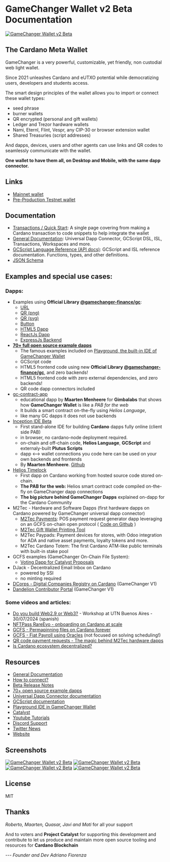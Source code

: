 # GameChanger Wallet v2 Beta Documentation

[![GameChanger Wallet v2 Beta](gcw-logo-300x85.png)](https://beta-wallet.gamechanger.finance)

## The Cardano Meta Wallet

GameChanger is a very powerful, customizable, yet friendly, non custodial web light wallet. 

Since 2021 unleashes Cardano and eUTXO potential while democratizing users, developers and students access.

The smart design principles of the wallet allows you to import or connect these wallet types:
 - seed phrase
 - burner wallets
 - QR encrypted (personal and gift wallets) 
 - Ledger and Trezor hardware wallets 
 - Nami, Eternl, Flint, Vespr, any CIP-30 or browser extension wallet
 - Shared Treasuries (script addresses)
 
 And dapps, devices, users and other agents can use links and QR codes to seamlessly communicate with the wallet.

 **One wallet to have them all, on Desktop and Mobile, with the same dapp connector.**

## Links

- [Mainnet wallet](https://beta-wallet.gamechanger.finance/)
- [Pre-Production Testnet wallet](https://beta-preprod-wallet.gamechanger.finance/)

## Documentation

- [Transactions / Quick Start](docs/transactions/quick-start.md): A single page covering from making a Cardano transaction to code snippets to help integrate the wallet
- [General Documentation](docs/README.md): Universal Dapp Connector, GCScript DSL, ISL, Transactions, Workspaces and more.
- [GCScript Language Reference (API docs)](https://beta-wallet.gamechanger.finance/doc/api/v2): GCScript and ISL reference documentation. Functions, types, and other definitions.
- [JSON Schema](/release/README.md)

## Examples and special use cases:

### Dapps:
- Examples using **Official Library [@gamechanger-finance/gc](https://www.npmjs.com/package/@gamechanger-finance/gc)**:
    - [URL](https://github.com/GameChangerFinance/gamechanger/blob/master/examples/URL.txt)
    - [QR (png)](https://github.com/GameChangerFinance/gamechanger/blob/master/examples/QR.png)
    - [QR (svg)](https://github.com/GameChangerFinance/gamechanger/blob/master/examples/QR.svg)
    - [Button](https://github.com/GameChangerFinance/gamechanger/blob/master/examples/button.html)
    - [HTML5 Dapp](https://github.com/GameChangerFinance/gamechanger/blob/master/examples/htmlDapp.html)
    - [ReactJs Dapp](https://github.com/GameChangerFinance/gamechanger/blob/master/examples/reactDapp.html)
    - [ExpressJs Backend](https://github.com/GameChangerFinance/gamechanger/blob/master/examples/expressBackend.js)
- **[70+ full open source example dapps](examples/README.md)**
    - The famous examples included on [Playground, the built-in IDE of GameChanger Wallet](https://beta-wallet.gamechanger.finance/playground)
    - GCScript code
    - HTML5 frontend code using new **Official Library [@gamechanger-finance/gc](https://www.npmjs.com/package/@gamechanger-finance/gc)**, and zero backends!
    - HTML5 frontend code with zero external dependencies, and zero backends!
    - QR code dapp connectors included    
- [gc-contract-app](https://github.com/M2tec/gc-contract-app)
    - educational dapp by **Maarten Menheere** for **Gimbalabs** that shows how **GameChanger Wallet** is like a *PAB for the web*
    - It builds a smart contract on-the-fly using *Helios Language*, 
    - like many GC dapps it does not use backends
- [Inception IDE Beta](https://inception.m2tec.nl/)
    - First stand-alone IDE for building **Cardano** dapps fully online (client side PAB)
    - in browser, no cardano-node deployment required. 
    - on-chain and off-chain code, **Helios Language**, **GCScript** and externaly-built **Plutus Scripts**
    - dapp <--> wallet connections you code here can be used on your own backends and frontends
    - By **Maarten Menheere**. [Github](https://github.com/M2tec/inception)
- [Helios Timelock](https://github.com/GameChangerFinance/cardano-gc-helios-dapp)
    - First dapp on Cardano working from hosted source code stored on-chain. 
    - **The PAB for the web:** Helios smart contract code compiled on-the-fly on GameChanger dapp connections
    - **The big picture behind GameChanger Dapps** explained on-dapp for the Cardano Community
- M2Tec - Hardware and Software Dapps (first hardware dapps on Cardano powered by GameChanger universal dapp connector)
    - [M2Tec Payments](https://payments.m2tec.nl/): POS payment request generator dapp leveraging on an GCFS on-chain open protocol ( [Code on Github](https://github.com/M2tec/gcfs-payments.m2tec.nl) )
    - [M2Tec Gift Wallet Printing Tool](https://gift.m2tec.nl)
    - M2Tec Paypads: Payment devices for stores, with Odoo integration for ADA and native asset payments, loyalty tokens and more.
    - M2Tec Cardano Totem: The first Cardano ATM-like public terminals with built-in stake pool
- GCFS examples (GameChanger On-Chain File System): 
    - [Voting Dapp for Catalyst Proposals](https://gcvoting.netlify.app/catalyst/fund10/102594)
- DJack - Decentralized Email Inbox on Cardano
    - powered by SSI
    - no minting required
- [DCorps - Digital Companies Registry on Cardano](https://www.lidonation.com/zh/proposals/dcorps-digital-companies-registry-registering-your-catalyst-project-on-chain-f10) (GameChanger V1)
- [Dandelion Contributor Portal](https://contrib.dandelion.link) (GameChanger V1)

### Some videos and articles:

- [Do you build Web2.9 or Web3?](https://www.youtube.com/watch?v=cJjI8YBzEs4) - Workshop at UTN Buenos Aires - 30/07/2024 (spanish)
- [NFTPass RareEvo - onboarding on Cardano at scale ](https://www.youtube.com/watch?v=C96IK0qztbo)
- [GCFS - Permapinning files on Cardano forever](https://www.youtube.com/watch?v=tq3Sxuh_XGE)
- [GCFS - Fiat Payroll using Oracles](https://www.youtube.com/watch?v=AMKhjJQH6cI&t=773s) (not focused on solving scheduling!)
- [QR code payment requests - The magic behind M2Tec hardware dapps](https://www.youtube.com/watch?v=cq2YDDuao2o)
- [Is Cardano ecosystem decentralized?](https://forum.cardano.org/t/is-cardano-ecosystem-decentralized/121882)
 

## Resources
- [General Documentation](docs/README.md)
- [How to connect?](https://www.npmjs.com/package/@gamechanger-finance/gc)
- [Beta Release Notes](RELEASE.md)
- [70+ open source example dapps](examples/README.md)
- [Universal Dapp Connector documentation](DAPP_CONNECTOR.md)
- [GCScript documentation](https://beta-wallet.gamechanger.finance/doc/api/v2)
- [Playground IDE in GameChanger Wallet ](https://beta-wallet.gamechanger.finance/playground)
- [Catalyst](catalyst/CATALYST.md)
- [Youtube Tutorials](https://www.youtube.com/@gamechanger.finance)
- [Discord Support](https://discord.gg/vpbfyRaDKG)
- [Twitter News](https://twitter.com/GameChangerOk)
- [Website](https://gamechanger.finance)


## Screenshots

[![GameChanger Wallet v2 Beta](img/mobile1.jpg)](img/mobile1.jpg)
[![GameChanger Wallet v2 Beta](img/mobile2.jpg)](img/mobile2.jpg)
[![GameChanger Wallet v2 Beta](img/desktop1.jpg)](img/desktop1.jpg)
[![GameChanger Wallet v2 Beta](img/desktop2.jpg)](img/desktop2.jpg)


## License

MIT

## Thanks

*Roberto, Maarten, Quasar, Javi and Mati* for all your support


And to voters and **Project Catalyst** for supporting this development and contribute to let us produce and maintain more open source tooling and resources for **Cardano Blockchain**

    
*--- Founder and Dev Adriano Fiorenza*
